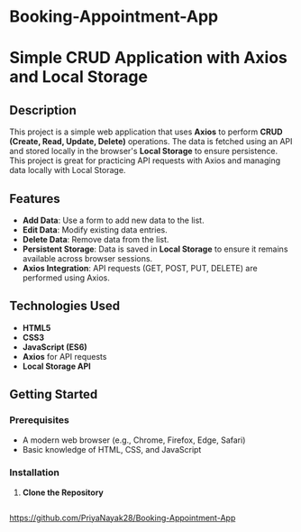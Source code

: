 # Booking-Appointment-App

# Simple CRUD Application with Axios and Local Storage

## Description

This project is a simple web application that uses **Axios** to perform **CRUD (Create, Read, Update, Delete)** operations. The data is fetched using an API and stored locally in the browser's **Local Storage** to ensure persistence. This project is great for practicing API requests with Axios and managing data locally with Local Storage.

## Features

- **Add Data**: Use a form to add new data to the list.
- **Edit Data**: Modify existing data entries.
- **Delete Data**: Remove data from the list.
- **Persistent Storage**: Data is saved in **Local Storage** to ensure it remains available across browser sessions.
- **Axios Integration**: API requests (GET, POST, PUT, DELETE) are performed using Axios.

## Technologies Used

- **HTML5**
- **CSS3**
- **JavaScript (ES6)**
- **Axios** for API requests
- **Local Storage API**

## Getting Started

### Prerequisites

- A modern web browser (e.g., Chrome, Firefox, Edge, Safari)
- Basic knowledge of HTML, CSS, and JavaScript

### Installation

1. **Clone the Repository**

   ```bash
https://github.com/PriyaNayak28/Booking-Appointment-App
